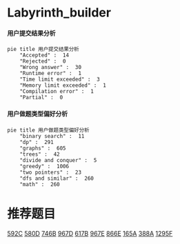 # Labyrinth_builder

<!-- tabs:start -->



#### **用户提交结果分析**

```mermaid
pie title 用户提交结果分析
    "Accepted" :  14
    "Rejected" :  0
    "Wrong answer" :  30
    "Runtime error" :  1
    "Time limit exceeded" :  3
    "Memory limit exceeded" :  1
    "Compilation error" :  1
    "Partial" :  0
```

#### **用户做题类型偏好分析**

```mermaid
pie title 用户做题类型偏好分析
    "binary search" :  11
    "dp" :  291
    "graphs" :  605
    "trees" :  42
    "divide and conquer" :  5
    "greedy" :  1006
    "two pointers" :  23
    "dfs and similar" :  260
    "math" :  260
```



<!-- tabs:end -->
# 推荐题目
[592C](https://codeforces.com/contest/592/problem/C)
[580D](https://codeforces.com/contest/580/problem/D)
[746B](https://codeforces.com/contest/746/problem/B)
[967D](https://codeforces.com/contest/967/problem/D)
[617B](https://codeforces.com/contest/617/problem/B)
[967E](https://codeforces.com/contest/967/problem/E)
[866E](https://codeforces.com/contest/866/problem/E)
[165A](https://codeforces.com/contest/165/problem/A)
[388A](https://codeforces.com/contest/388/problem/A)
[1295F](https://codeforces.com/contest/1295/problem/F)
